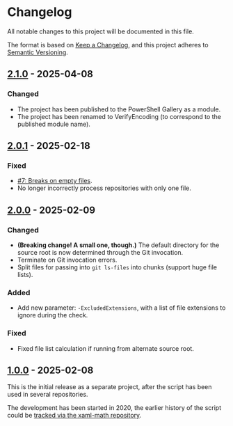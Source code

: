 <!--
SPDX-FileCopyrightText: 2025 Friedrich von Never <friedrich@fornever.me>

SPDX-License-Identifier: MIT
-->

Changelog
=========
All notable changes to this project will be documented in this file.

The format is based on [Keep a Changelog](https://keepachangelog.com/en/1.1.0/), and this project adheres to [Semantic Versioning](https://semver.org/spec/v2.0.0.html).

## [2.1.0] - 2025-04-08
### Changed
- The project has been published to the PowerShell Gallery as a module.
- The project has been renamed to VerifyEncoding (to correspond to the published module name).

## [2.0.1] - 2025-02-18
### Fixed
- [#7: Breaks on empty files](https://github.com/ForNeVeR/VerifyEncoding/issues/7).
- No longer incorrectly process repositories with only one file.

## [2.0.0] - 2025-02-09
### Changed
- **(Breaking change! A small one, though.)** The default directory for the source root is now determined through the Git invocation.
- Terminate on Git invocation errors.
- Split files for passing into `git ls-files` into chunks (support huge file lists).

### Added
- Add new parameter: `-ExcludedExtensions`, with a list of file extensions to ignore during the check.

### Fixed
- Fixed file list calculation if running from alternate source root.

## [1.0.0] - 2025-02-08
This is the initial release as a separate project, after the script has been used in several repositories.

The development has been started in 2020, the earlier history of the script could be [tracked via the xaml-math repository](https://github.com/ForNeVeR/xaml-math/commits/f5a0d9303825337d87f69250152620903c6a37ca/scripts/verify-encoding.ps1).

[Unreleased]: https://github.com/ForNeVeR/verify-encoding/compare/v2.1.0...HEAD
[2.1.0]: https://github.com/ForNeVeR/verify-encoding/compare/v2.0.1...v2.1.0
[2.0.1]: https://github.com/ForNeVeR/verify-encoding/compare/v2.0.0...v2.0.1
[2.0.0]: https://github.com/ForNeVeR/verify-encoding/compare/v1.0.0...v2.0.0
[1.0.0]: https://github.com/ForNeVeR/verify-encoding/releases/tag/v1.0.0
